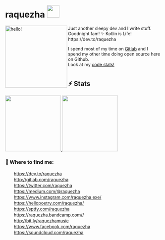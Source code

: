 <!--
**raquezha/raquezha** is a ✨ _special_ ✨ repository because its `README.md` (this file) appears on your GitHub profile. !-->

# raquezha <img src="https://raw.githubusercontent.com/MartinHeinz/MartinHeinz/master/wave.gif" width="40px">

<p><img width="200" alt="hello!" align="left" src="https://media.giphy.com/media/6DNtXFxz7RHxK/giphy.gif"><p>
Just another sleepy dev and I write stuff.<br/>Goodnight fam! ✨ Kotlin is Life!<br>
https://dev.to/raquezha
<br/>

I spend most of my time on [Gitlab](http://gitlab.com/raquezha) and I spend my other time doing open source here on Github.<br/>
Look at my [code stats!](https://codestats.net/users/raquezha)<br/>

#
#  
#  
## ⚡ Stats
<a href="https://github.com/raquezha">
  <img height="180em" src="https://github-readme-stats.vercel.app/api?username=raquezha&show_icons=true&include_all_commits=true&count_private=true" />
  <img height="180em" src="https://github-readme-stats.vercel.app/api/top-langs/?username=raquezha&layout=compact&show_icons=true" />
</a>


### 💬 Where to find me:
<img height="16" width="24" src="https://d2fltix0v2e0sb.cloudfront.net/dev-badge.svg" /> https://dev.to/raquezha<br/>
<img height="16" width="24" src="https://cdn.jsdelivr.net/npm/simple-icons@v3/icons/gitlab.svg" /> http://gitlab.com/raquezha<br/>
<img height="16" width="24" src="https://cdn.jsdelivr.net/npm/simple-icons@v3/icons/twitter.svg" /> https://twitter.com/raquezha<br/>
<img height="16" width="24" src="https://cdn.jsdelivr.net/npm/simple-icons@v3/icons/medium.svg" />  https://medium.com/@raquezha<br/>
<img height="16" width="24" src="https://cdn.jsdelivr.net/npm/simple-icons@v3/icons/instagram.svg" />  https://www.instagram.com/raquezha.exe/<br/>
<img height="16" width="24" src="https://cdn.jsdelivr.net/npm/simple-icons@v3/icons/readthedocs.svg" />  https://hellopoetry.com/raquezha/<br/>
<img height="16" width="24" src="https://cdn.jsdelivr.net/npm/simple-icons@v3/icons/spotify.svg" />  https://sptfy.com/raquezha<br/>
<img height="16" width="24" src="https://cdn.jsdelivr.net/npm/simple-icons@v3/icons/bandcamp.svg" />  https://raquezha.bandcamp.com//<br/>
<img height="16" width="24" src="https://cdn.jsdelivr.net/npm/simple-icons@v3/icons/applemusic.svg" />  http://bit.ly/raquezhamusic<br/>
<img height="16" width="24" src="https://cdn.jsdelivr.net/npm/simple-icons@v3/icons/facebook.svg" />  https://www.facebook.com/raquezha<br/>
<img height="16" width="24" src="https://cdn.jsdelivr.net/npm/simple-icons@v3/icons/soundcloud.svg" />  https://soundcloud.com/raquezha<br/>
